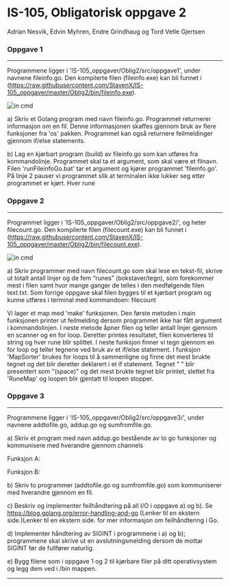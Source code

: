 # IS-105, Obligatorisk oppgave 2

Adrian Nesvik, Edvin Myhren, Endre Grindhaug og Tord Vetle Gjertsen


### Oppgave 1

----------------------------------------------------------------------------------------------------------

Programmene ligger i 'IS-105_oppgaver/Oblig2/src/oppgave1', under navnene fileinfo.go. Den kompilerte filen (fileinfo.exe) kan bli funnet i (https://raw.githubusercontent.com/StavenX/IS-105_oppgaver/master/Oblig2/bin/fileinfo.exe).

![in cmd](https://raw.githubusercontent.com/StavenX/IS-105_oppgaver/master/Oblig2/images/FileInfo.png "Shows file-information.")

a) Skriv et Golang program med navn fileinfo.go​.
Programmet returnerer informasjon om en fil. Denne informasjonen skaffes gjennom bruk av flere funksjoner fra 'os' pakken. Programmet kan også returnere feilmeldinger gjennom if/else statements.

b) Lag en kjørbart program (build) av fileinfo.go som kan utføres fra kommandolinje. Programmet skal ta et argument, som skal være et filnavn.
Filen 'runFileinfoGo.bat' tar et argument og kjører programmet 'fileinfo.go'. På linje 2 pauser vi programmet slik at terminalen ikke lukker seg etter programmet er kjørt. Hver rune 

### Oppgave 2

----------------------------------------------------------------------------------------------------------

Programmet ligger i 'IS-105_oppgaver/Oblig2/src/oppgave2/', og heter filecount.go. Den kompilerte filen (filecount.exe) kan bli funnet i (https://raw.githubusercontent.com/StavenX/IS-105_oppgaver/master/Oblig2/bin/filecount.exe).

![in cmd](https://raw.githubusercontent.com/StavenX/IS-105_oppgaver/master/Oblig2/images/FileCount.png "Shows most used runes.")

a) Skriv programmer med navn filecount.go som skal lese en tekst-fil, skrive ut totalt antall linjer og de fem “runes” (bokstaver/tegn), som forekommer mest i filen samt hvor mange ganger de telles i den medfølgende filen text.txt. Som forrige oppgave skal filen bygges til et kjørbart program og kunne utføres i terminal med kommandoen: filecount  <filnavn>

Vi lager et map med 'make' funksjonen. Den første metoden i main funksjonen printer ut feilmelding dersom  programmet ikke har fått argument i kommandolinjen. I neste metode åpner filen og teller antall linjer gjennom en scanner og en for loop. Deretter printes resultatet, filen konverteres til string og hver rune blir splittet. I neste funksjon finner vi tegn gjennom en for loop og teller tegnene ved bruk av et if/else statement. I funksjon 'MapSorter' brukes for loops til å sammenligne og finne det mest brukte tegnet og det blir deretter deklarert i et if statement. Tegnet " " blir presentert som "(space)" og det mest brukte tegnet blir printet, slettet fra 'RuneMap' og loopen blir gjentatt til loopen stopper.

### Oppgave 3

----------------------------------------------------------------------------------------------------------

Programmene ligger i 'IS-105_oppgaver/Oblig2/src/oppgave3/', under navnene addtofile.go, addup.go og sumfromfile.go.

a) Skriv et program med navn addup.go bestående av to go funksjoner og kommunisere med hverandre gjennom channels


Funksjon A:


Funksjon B:
 

b) Skriv to programmer (addtofile.go og sumfromfile.go) som kommuniserer med hverandre gjennom en fil.


c) Beskriv og implementer feilhåndtering på all I/O i oppgave a) og b). Se https://blog.golang.org/error-handling-and-go (Lenker til en ekstern side.)Lenker til en ekstern side. for mer informasjon om feilhåndtering i Go.


d) Implementer håndtering av SIGINT i programmene i a) og b); programmene skal skrive ut en avslutningsmelding dersom de mottar SIGINT før de fullfører naturlig.


e) Bygg filene som i oppgave 1 og 2 til kjørbare filer på ditt operativsystem og legg dem ved i /bin mappen.

----------------------------------------------------------------------------------------------------------
